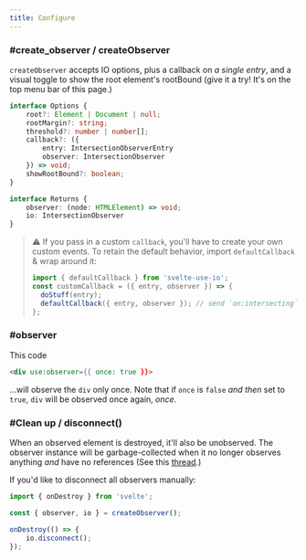 ```yaml
---
title: Configure
---
```


### #create_observer / createObserver

`createObserver` accepts IO options, plus a callback on _a single entry_, and a visual toggle to show the root element's rootBound (give it a try! It's on the top menu bar of this page.)

```typescript
interface Options {
    root?: Element | Document | null;
    rootMargin?: string;
    threshold?: number | number[];
	callback?: ({
        entry: IntersectionObserverEntry
        observer: IntersectionObserver
    }) => void;
	showRootBound?: boolean;
}

interface Returns {
    observer: (node: HTMLElement) => void;
    io: IntersectionObserver
}
```

> ⚠️ If you pass in a custom `callback`, you'll have to create your own custom events.
> To retain the default behavior, import `defaultCallback` & wrap around it:
>
> ```js
> import { defaultCallback } from 'svelte-use-io';
> const customCallback = ({ entry, observer }) => {
> 	doStuff(entry);
> 	defaultCallback({ entry, observer }); // send `on:intersecting`, `on:unintersecting`
> };
> ```

### #observer

This code

```html
<div use:observer={{ once: true }}>
```

...will observe the `div` only once. Note that if `once` is `false` _and then_ set to `true`, `div` will be observed once again, _once_.

### #Clean up / disconnect()

When an observed element is destroyed, it'll also be unobserved. The observer instance will be garbage-collected when it no longer observes anything _and_ have no references (See this [thread](https://github.com/w3c/IntersectionObserver/issues/64).)

If you'd like to disconnect all observers manually:

```js
import { onDestroy } from 'svelte';

const { observer, io } = createObserver();

onDestroy(() => {
	io.disconnect();
});
```
